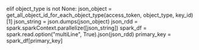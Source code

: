 elif object_type is not None:
   json_object = get_all_object_id_for_each_object_type(access_token, object_type, key_id)[1]
    json_string = json.dumps(json_object)
    json_rdd = spark.sparkContext.parallelize([json_string])
    spark_df = spark.read.option("multiLine", True).json(json_rdd)
     primary_key = spark_df[primary_key]
